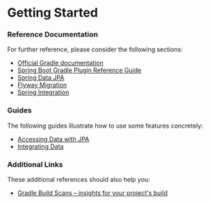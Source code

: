# Getting Started

### Reference Documentation
For further reference, please consider the following sections:

* [Official Gradle documentation](https://docs.gradle.org)
* [Spring Boot Gradle Plugin Reference Guide](https://docs.spring.io/spring-boot/docs/2.2.0.RELEASE/gradle-plugin/reference/html/)
* [Spring Data JPA](https://docs.spring.io/spring-boot/docs/2.2.0.RELEASE/reference/htmlsingle/#boot-features-jpa-and-spring-data)
* [Flyway Migration](https://docs.spring.io/spring-boot/docs/2.2.0.RELEASE/reference/htmlsingle/#howto-execute-flyway-database-migrations-on-startup)
* [Spring Integration](https://docs.spring.io/spring-boot/docs/2.2.0.RELEASE/reference/htmlsingle/#boot-features-integration)

### Guides
The following guides illustrate how to use some features concretely:

* [Accessing Data with JPA](https://spring.io/guides/gs/accessing-data-jpa/)
* [Integrating Data](https://spring.io/guides/gs/integration/)

### Additional Links
These additional references should also help you:

* [Gradle Build Scans – insights for your project's build](https://scans.gradle.com#gradle)

